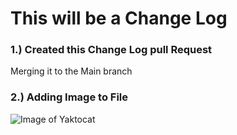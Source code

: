 # This will be a Change Log

### 1.) Created this Change Log pull Request
Merging it to the Main branch

### 2.) Adding Image to File
![Image of Yaktocat](https://octodex.github.com/images/yaktocat.png)
